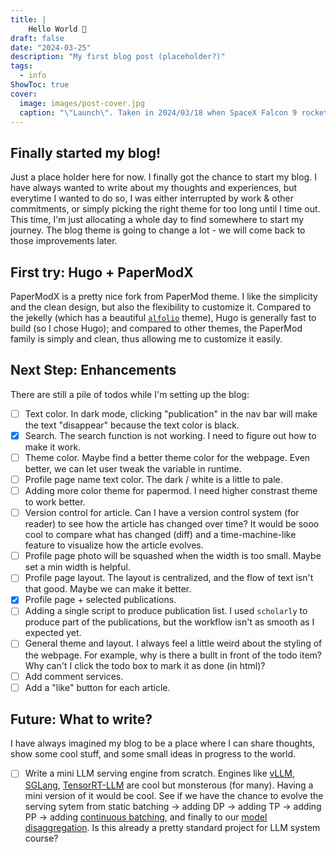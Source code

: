 ```yaml
---
title: |
    Hello World 🎉
draft: false
date: "2024-03-25"
description: "My first blog post (placeholder?)"
tags:
  - info
ShowToc: true
cover:
  image: images/post-cover.jpg
  caption: "\"Launch\". Taken in 2024/03/18 when SpaceX Falcon 9 rocket launches. Credit: @GindaChen"
---
```


## Finally started my blog!
Just a place holder here for now. I finally got the chance to start my blog. I have always wanted to write about my thoughts and experiences, but everytime I wanted to do so, I was either interrupted by work & other commitments, or simply picking the right theme for too long until I time out. This time, I'm just allocating a whole day to find somewhere to start my journey. The blog theme is going to change a lot - we will come back to those improvements later.


## First try: Hugo + PaperModX
PaperModX is a pretty nice fork from PaperMod theme. I like the simplicity and the clean design, but also the flexibility to customize it. Compared to the jekelly (which has a beautiful [`alfolio`](https://github.com/alshedivat/al-folio) theme), Hugo is generally fast to build (so I chose Hugo); and compared to other themes, the PaperMod family is simply and clean, thus allowing me to customize it easily. 

## Next Step: Enhancements
There are still a pile of todos while I'm setting up the blog:
- [ ] Text color. In dark mode, clicking "publication" in the nav bar will make the text "disappear" because the text color is black.
- [x] Search. The search function is not working. I need to figure out how to make it work.
- [ ] Theme color. Maybe find a better theme color for the webpage. Even better, we can let user tweak the variable in runtime.
- [ ] Profile page name text color. The dark / white is a little to pale. 
- [ ] Adding more color theme for papermod. I need higher constrast theme to work better.
- [ ] Version control for article. Can I have a version control system (for reader) to see how the article has changed over time? It would be sooo cool to compare what has changed (diff) and a time-machine-like feature to visualize how the article evolves.
- [ ] Profile page photo will be squashed when the width is too small. Maybe set a min width is helpful.
- [ ] Profile page layout. The layout is centralized, and the flow of text isn't that good. Maybe we can make it better.
- [x] Profile page + selected publications. 
- [ ] Adding a single script to produce publication list. I used `scholarly` to produce part of the publications, but the workflow isn't as smooth as I expected yet.
- [ ] General theme and layout. I always feel a little weird about the styling of the webpage. For example, why is there a bullt in front of the todo item? Why can't I click the todo box to mark it as done (in html)? 
- [ ] Add comment services.
- [ ] Add a "like" button for each article.

## Future: What to write?

I have always imagined my blog to be a place where I can share thoughts, show some cool stuff, and some small ideas in progress to the world. 
- [ ] Write a mini LLM serving engine from scratch. Engines like [vLLM](https://vllm.ai/), [SGLang](https://lmsys.org/blog/2024-01-17-sglang/), [TensorRT-LLM](https://github.com/NVIDIA/TensorRT-LLM) are cool but monsterous (for many). Having a mini version of it would be cool. See if we have the chance to evolve the serving sytem from static batching -> adding DP -> adding TP -> adding PP -> adding [continuous batching](https://www.anyscale.com/blog/continuous-batching-llm-inference), and finally to our [model disaggregation](https://hao-ai-lab.github.io/blogs/distserve/). Is this already a pretty standard project for LLM system course?
